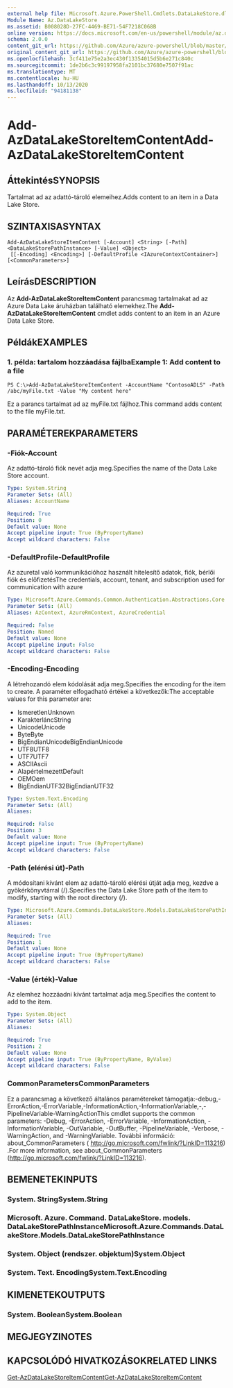 ```yaml
---
external help file: Microsoft.Azure.PowerShell.Cmdlets.DataLakeStore.dll-Help.xml
Module Name: Az.DataLakeStore
ms.assetid: B008028D-27FC-4469-BE71-54F7218C068B
online version: https://docs.microsoft.com/en-us/powershell/module/az.datalakestore/add-azdatalakestoreitemcontent
schema: 2.0.0
content_git_url: https://github.com/Azure/azure-powershell/blob/master/src/DataLakeStore/DataLakeStore/help/Add-AzDataLakeStoreItemContent.md
original_content_git_url: https://github.com/Azure/azure-powershell/blob/master/src/DataLakeStore/DataLakeStore/help/Add-AzDataLakeStoreItemContent.md
ms.openlocfilehash: 3cf411e75e2a3ec430f13354015d5b6e271c840c
ms.sourcegitcommit: 1de2b6c3c99197958fa2101bc37680e7507f91ac
ms.translationtype: MT
ms.contentlocale: hu-HU
ms.lasthandoff: 10/13/2020
ms.locfileid: "94181138"
---
```

# <span data-ttu-id="818cf-101">Add-AzDataLakeStoreItemContent</span><span class="sxs-lookup"><span data-stu-id="818cf-101">Add-AzDataLakeStoreItemContent</span></span>

## <span data-ttu-id="818cf-102">Áttekintés</span><span class="sxs-lookup"><span data-stu-id="818cf-102">SYNOPSIS</span></span>
<span data-ttu-id="818cf-103">Tartalmat ad az adattó-tároló elemeihez.</span><span class="sxs-lookup"><span data-stu-id="818cf-103">Adds content to an item in a Data Lake Store.</span></span>

## <span data-ttu-id="818cf-104">SZINTAXISA</span><span class="sxs-lookup"><span data-stu-id="818cf-104">SYNTAX</span></span>

```
Add-AzDataLakeStoreItemContent [-Account] <String> [-Path] <DataLakeStorePathInstance> [-Value] <Object>
 [[-Encoding] <Encoding>] [-DefaultProfile <IAzureContextContainer>] [<CommonParameters>]
```

## <span data-ttu-id="818cf-105">Leírás</span><span class="sxs-lookup"><span data-stu-id="818cf-105">DESCRIPTION</span></span>
<span data-ttu-id="818cf-106">Az **Add-AzDataLakeStoreItemContent** parancsmag tartalmakat ad az Azure Data Lake áruházban található elemekhez.</span><span class="sxs-lookup"><span data-stu-id="818cf-106">The **Add-AzDataLakeStoreItemContent** cmdlet adds content to an item in an Azure Data Lake Store.</span></span>

## <span data-ttu-id="818cf-107">Példák</span><span class="sxs-lookup"><span data-stu-id="818cf-107">EXAMPLES</span></span>

### <span data-ttu-id="818cf-108">1. példa: tartalom hozzáadása fájlba</span><span class="sxs-lookup"><span data-stu-id="818cf-108">Example 1: Add content to a file</span></span>
```
PS C:\>Add-AzDataLakeStoreItemContent -AccountName "ContosoADLS" -Path /abc/myFile.txt -Value "My content here"
```

<span data-ttu-id="818cf-109">Ez a parancs tartalmat ad az myFile.txt fájlhoz.</span><span class="sxs-lookup"><span data-stu-id="818cf-109">This command adds content to the file myFile.txt.</span></span>

## <span data-ttu-id="818cf-110">PARAMÉTEREK</span><span class="sxs-lookup"><span data-stu-id="818cf-110">PARAMETERS</span></span>

### <span data-ttu-id="818cf-111">-Fiók</span><span class="sxs-lookup"><span data-stu-id="818cf-111">-Account</span></span>
<span data-ttu-id="818cf-112">Az adattó-tároló fiók nevét adja meg.</span><span class="sxs-lookup"><span data-stu-id="818cf-112">Specifies the name of the Data Lake Store account.</span></span>

```yaml
Type: System.String
Parameter Sets: (All)
Aliases: AccountName

Required: True
Position: 0
Default value: None
Accept pipeline input: True (ByPropertyName)
Accept wildcard characters: False
```

### <span data-ttu-id="818cf-113">-DefaultProfile</span><span class="sxs-lookup"><span data-stu-id="818cf-113">-DefaultProfile</span></span>
<span data-ttu-id="818cf-114">Az azuretal való kommunikációhoz használt hitelesítő adatok, fiók, bérlői fiók és előfizetés</span><span class="sxs-lookup"><span data-stu-id="818cf-114">The credentials, account, tenant, and subscription used for communication with azure</span></span>

```yaml
Type: Microsoft.Azure.Commands.Common.Authentication.Abstractions.Core.IAzureContextContainer
Parameter Sets: (All)
Aliases: AzContext, AzureRmContext, AzureCredential

Required: False
Position: Named
Default value: None
Accept pipeline input: False
Accept wildcard characters: False
```

### <span data-ttu-id="818cf-115">-Encoding</span><span class="sxs-lookup"><span data-stu-id="818cf-115">-Encoding</span></span>
<span data-ttu-id="818cf-116">A létrehozandó elem kódolását adja meg.</span><span class="sxs-lookup"><span data-stu-id="818cf-116">Specifies the encoding for the item to create.</span></span>
<span data-ttu-id="818cf-117">A paraméter elfogadható értékei a következők:</span><span class="sxs-lookup"><span data-stu-id="818cf-117">The acceptable values for this parameter are:</span></span>
- <span data-ttu-id="818cf-118">Ismeretlen</span><span class="sxs-lookup"><span data-stu-id="818cf-118">Unknown</span></span>
- <span data-ttu-id="818cf-119">Karakterlánc</span><span class="sxs-lookup"><span data-stu-id="818cf-119">String</span></span>
- <span data-ttu-id="818cf-120">Unicode</span><span class="sxs-lookup"><span data-stu-id="818cf-120">Unicode</span></span>
- <span data-ttu-id="818cf-121">Byte</span><span class="sxs-lookup"><span data-stu-id="818cf-121">Byte</span></span>
- <span data-ttu-id="818cf-122">BigEndianUnicode</span><span class="sxs-lookup"><span data-stu-id="818cf-122">BigEndianUnicode</span></span>
- <span data-ttu-id="818cf-123">UTF8</span><span class="sxs-lookup"><span data-stu-id="818cf-123">UTF8</span></span>
- <span data-ttu-id="818cf-124">UTF7</span><span class="sxs-lookup"><span data-stu-id="818cf-124">UTF7</span></span>
- <span data-ttu-id="818cf-125">ASCII</span><span class="sxs-lookup"><span data-stu-id="818cf-125">Ascii</span></span>
- <span data-ttu-id="818cf-126">Alapértelmezett</span><span class="sxs-lookup"><span data-stu-id="818cf-126">Default</span></span>
- <span data-ttu-id="818cf-127">OEM</span><span class="sxs-lookup"><span data-stu-id="818cf-127">Oem</span></span>
- <span data-ttu-id="818cf-128">BigEndianUTF32</span><span class="sxs-lookup"><span data-stu-id="818cf-128">BigEndianUTF32</span></span>

```yaml
Type: System.Text.Encoding
Parameter Sets: (All)
Aliases:

Required: False
Position: 3
Default value: None
Accept pipeline input: True (ByPropertyName)
Accept wildcard characters: False
```

### <span data-ttu-id="818cf-129">-Path (elérési út)</span><span class="sxs-lookup"><span data-stu-id="818cf-129">-Path</span></span>
<span data-ttu-id="818cf-130">A módosítani kívánt elem az adattó-tároló elérési útját adja meg, kezdve a gyökérkönyvtárral (/).</span><span class="sxs-lookup"><span data-stu-id="818cf-130">Specifies the Data Lake Store path of the item to modify, starting with the root directory (/).</span></span>

```yaml
Type: Microsoft.Azure.Commands.DataLakeStore.Models.DataLakeStorePathInstance
Parameter Sets: (All)
Aliases:

Required: True
Position: 1
Default value: None
Accept pipeline input: True (ByPropertyName)
Accept wildcard characters: False
```

### <span data-ttu-id="818cf-131">-Value (érték)</span><span class="sxs-lookup"><span data-stu-id="818cf-131">-Value</span></span>
<span data-ttu-id="818cf-132">Az elemhez hozzáadni kívánt tartalmat adja meg.</span><span class="sxs-lookup"><span data-stu-id="818cf-132">Specifies the content to add to the item.</span></span>

```yaml
Type: System.Object
Parameter Sets: (All)
Aliases:

Required: True
Position: 2
Default value: None
Accept pipeline input: True (ByPropertyName, ByValue)
Accept wildcard characters: False
```

### <span data-ttu-id="818cf-133">CommonParameters</span><span class="sxs-lookup"><span data-stu-id="818cf-133">CommonParameters</span></span>
<span data-ttu-id="818cf-134">Ez a parancsmag a következő általános paramétereket támogatja:-debug,-ErrorAction,-ErrorVariable,-InformationAction,-InformationVariable,-,-PipelineVariable-WarningAction</span><span class="sxs-lookup"><span data-stu-id="818cf-134">This cmdlet supports the common parameters: -Debug, -ErrorAction, -ErrorVariable, -InformationAction, -InformationVariable, -OutVariable, -OutBuffer, -PipelineVariable, -Verbose, -WarningAction, and -WarningVariable.</span></span> <span data-ttu-id="818cf-135">További információ: about_CommonParameters ( http://go.microsoft.com/fwlink/?LinkID=113216) .</span><span class="sxs-lookup"><span data-stu-id="818cf-135">For more information, see about_CommonParameters (http://go.microsoft.com/fwlink/?LinkID=113216).</span></span>

## <span data-ttu-id="818cf-136">BEMENETEK</span><span class="sxs-lookup"><span data-stu-id="818cf-136">INPUTS</span></span>

### <span data-ttu-id="818cf-137">System. String</span><span class="sxs-lookup"><span data-stu-id="818cf-137">System.String</span></span>

### <span data-ttu-id="818cf-138">Microsoft. Azure. Command. DataLakeStore. models. DataLakeStorePathInstance</span><span class="sxs-lookup"><span data-stu-id="818cf-138">Microsoft.Azure.Commands.DataLakeStore.Models.DataLakeStorePathInstance</span></span>

### <span data-ttu-id="818cf-139">System. Object (rendszer. objektum)</span><span class="sxs-lookup"><span data-stu-id="818cf-139">System.Object</span></span>

### <span data-ttu-id="818cf-140">System. Text. Encoding</span><span class="sxs-lookup"><span data-stu-id="818cf-140">System.Text.Encoding</span></span>

## <span data-ttu-id="818cf-141">KIMENETEK</span><span class="sxs-lookup"><span data-stu-id="818cf-141">OUTPUTS</span></span>

### <span data-ttu-id="818cf-142">System. Boolean</span><span class="sxs-lookup"><span data-stu-id="818cf-142">System.Boolean</span></span>

## <span data-ttu-id="818cf-143">MEGJEGYZI</span><span class="sxs-lookup"><span data-stu-id="818cf-143">NOTES</span></span>

## <span data-ttu-id="818cf-144">KAPCSOLÓDÓ HIVATKOZÁSOK</span><span class="sxs-lookup"><span data-stu-id="818cf-144">RELATED LINKS</span></span>

[<span data-ttu-id="818cf-145">Get-AzDataLakeStoreItemContent</span><span class="sxs-lookup"><span data-stu-id="818cf-145">Get-AzDataLakeStoreItemContent</span></span>](./Get-AzDataLakeStoreItemContent.md)


